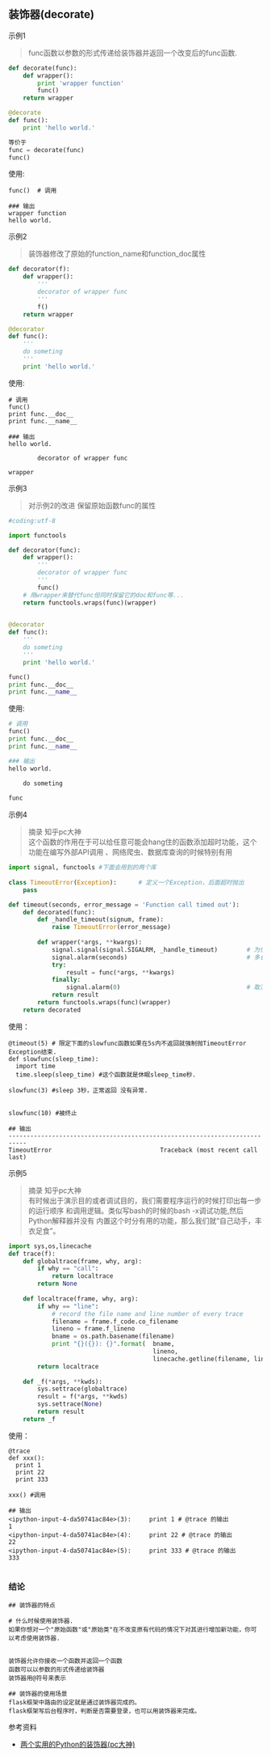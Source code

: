 ## 装饰器(decorate)

示例1  
> func函数以参数的形式传递给装饰器并返回一个改变后的func函数.

```python
def decorate(func):
    def wrapper():
        print 'wrapper function'
        func()
    return wrapper

@decorate
def func():
    print 'hello world.'

等价于
func = decorate(func)
func()
```

使用:
```
func()	# 调用

### 输出
wrapper function
hello world.
```

示例2  
> 装饰器修改了原始的function\_name和function\_doc属性

```python
def decorator(f):
    def wrapper():
        '''
        decorator of wrapper func
        '''
        f()
    return wrapper

@decorator
def func():
    '''
    do someting
    '''
    print 'hello world.'

```

使用:
```
# 调用
func()
print func.__doc__
print func.__name__

### 输出
hello world.

        decorator of wrapper func
        
wrapper
```

示例3  
> 对示例2的改进 保留原始函数func的属性

```python
#coding:utf-8

import functools

def decorator(func):
    def wrapper():
        '''
        decorator of wrapper func
        '''
        func()
    # 用wrapper来替代func但同时保留它的doc和func等...
    return functools.wraps(func)(wrapper)
    

@decorator
def func():
    '''
    do someting
    '''
    print 'hello world.'

func()
print func.__doc__
print func.__name__
```

使用:
```python
# 调用
func()
print func.__doc__
print func.__name__

### 输出
hello world.

    do someting
    
func
```
示例4
> 摘录 知乎pc大神  
> 这个函数的作用在于可以给任意可能会hang住的函数添加超时功能，这个功能在编写外部API调用 、网络爬虫、数据库查询的时候特别有用  

```python
import signal, functools #下面会用到的两个库
 
class TimeoutError(Exception):      # 定义一个Exception，后面超时抛出 
    pass 

def timeout(seconds, error_message = 'Function call timed out'):
    def decorated(func):
        def _handle_timeout(signum, frame):
            raise TimeoutError(error_message)
      
        def wrapper(*args, **kwargs):
            signal.signal(signal.SIGALRM, _handle_timeout)        # 为信号绑定一个处理函数.
            signal.alarm(seconds)                                 # 多长时间触发SIGALRM信号.
            try:
                result = func(*args, **kwargs)
            finally:
                signal.alarm(0)                                   # 取消SIGALRM信号，不在继续抛出异常.
            return result
        return functools.wraps(func)(wrapper)
    return decorated
```

使用：
```
@timeout(5) # 限定下面的slowfunc函数如果在5s内不返回就强制抛TimeoutError Exception结束.
def slowfunc(sleep_time):
  import time
  time.sleep(sleep_time) #这个函数就是休眠sleep_time秒.

slowfunc(3) #sleep 3秒，正常返回 没有异常.


slowfunc(10) #被终止 

## 输出 
---------------------------------------------------------------------------
TimeoutError                              Traceback (most recent call last)
```

示例5
> 摘录 知乎pc大神  
> 有时候出于演示目的或者调试目的，我们需要程序运行的时候打印出每一步的运行顺序 和调用逻辑。类似写bash的时候的bash -x调试功能,然后Python解释器并没有 内置这个时分有用的功能，那么我们就“自己动手，丰衣足食”。  

```python
import sys,os,linecache
def trace(f):
    def globaltrace(frame, why, arg):
        if why == "call": 
            return localtrace
        return None
        
    def localtrace(frame, why, arg):
        if why == "line":
            # record the file name and line number of every trace 
            filename = frame.f_code.co_filename
            lineno = frame.f_lineno
            bname = os.path.basename(filename)
            print "{}({}): {}".format(  bname,
                                        lineno,
                                        linecache.getline(filename, lineno).strip('\r\n')),
        return localtrace
        
    def _f(*args, **kwds):
        sys.settrace(globaltrace)
        result = f(*args, **kwds)
        sys.settrace(None)
        return result
    return _f
```

使用：
```pyhon
@trace
def xxx():
  print 1
  print 22
  print 333

xxx() #调用 

## 输出 
<ipython-input-4-da50741ac84e>(3):     print 1 # @trace 的输出 
1
<ipython-input-4-da50741ac84e>(4):     print 22 # @trace 的输出 
22
<ipython-input-4-da50741ac84e>(5):     print 333 # @trace 的输出 
333
```

```

```


### 结论  
```
## 装饰器的特点

# 什么时候使用装饰器.
如果你想对一个"原始函数"或"原始类"在不改变原有代码的情况下对其进行增加新功能，你可以考虑使用装饰器.


装饰器允许你接收一个函数并返回一个函数
函数可以以参数的形式传递给装饰器
装饰器用@符号来表示

## 装饰器的使用场景
flask框架中路由的设定就是通过装饰器完成的。
flask框架写后台程序时，判断是否需要登录，也可以用装饰器来完成。
```

参考资料
- [两个实用的Python的装饰器(pc大神)](https://zhuanlan.zhihu.com/p/20175869)

